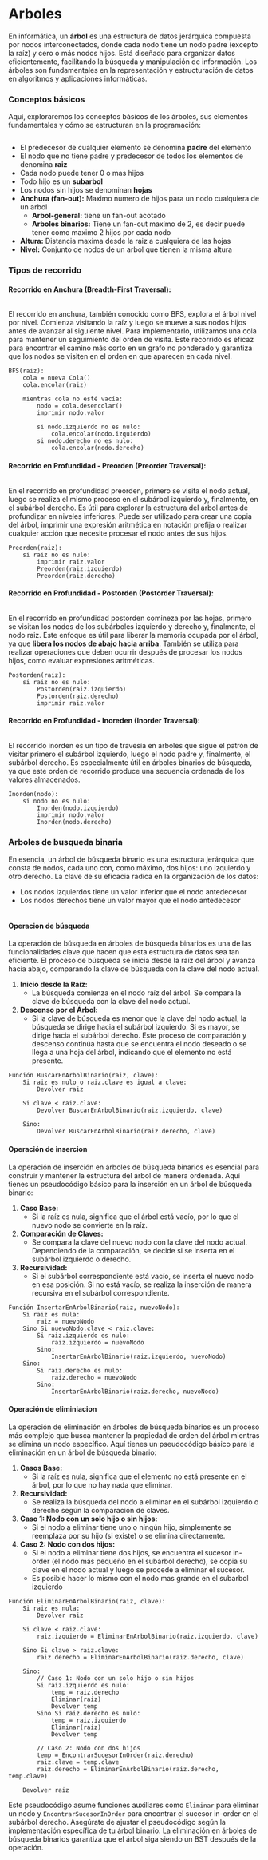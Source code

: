 # Arboles

En informática, un **árbol** es una estructura de datos jerárquica compuesta por nodos interconectados, donde cada nodo tiene un nodo padre (excepto la raíz) y cero o más nodos hijos. Está diseñado para organizar datos eficientemente, facilitando la búsqueda y manipulación de información. Los árboles son fundamentales en la representación y estructuración de datos en algoritmos y aplicaciones informáticas.

### Conceptos básicos

Aquí, exploraremos los conceptos básicos de los árboles, sus elementos fundamentales y cómo se estructuran en la programación:

<figure><img src="../../.gitbook/assets/image (11).png" alt=""><figcaption></figcaption></figure>

* El predecesor de cualquier elemento se denomina **padre** del elemento
* El  nodo que no tiene padre y predecesor de todos los elementos de denomina **raiz**
* Cada nodo puede tener 0 o mas hijos
* Todo hijo  es un **subarbol**
* Los nodos sin hijos se denominan **hojas**
* **Anchura (fan-out):** Maximo numero de hijos para un nodo cualquiera de un arbol
  * **Arbol-general:** tiene un fan-out acotado
  * **Arboles binarios:** Tiene un fan-out maximo de 2, es decir puede tener como maximo 2 hijos por cada nodo
* **Altura:** Distancia maxima desde la raiz a cualquiera de las hojas
* **Nivel:** Conjunto de nodos de un arbol que tienen la misma altura

### Tipos de recorrido

#### **Recorrido en Anchura (Breadth-First Traversal):**

<figure><img src="../../.gitbook/assets/image (12).png" alt=""><figcaption></figcaption></figure>

El recorrido en anchura, también conocido como BFS, explora el árbol nivel por nivel. Comienza visitando la raíz y luego se mueve a sus nodos hijos antes de avanzar al siguiente nivel. Para implementarlo, utilizamos una cola para mantener un seguimiento del orden de visita. Este recorrido es eficaz para encontrar el camino más corto en un grafo no ponderado y garantiza que los nodos se visiten en el orden en que aparecen en cada nivel.

```
BFS(raiz):
    cola = nueva Cola()
    cola.encolar(raiz)

    mientras cola no esté vacía:
        nodo = cola.desencolar()
        imprimir nodo.valor

        si nodo.izquierdo no es nulo:
            cola.encolar(nodo.izquierdo)
        si nodo.derecho no es nulo:
            cola.encolar(nodo.derecho)
```

#### **Recorrido en Profundidad - Preorden (Preorder Traversal):**

<figure><img src="../../.gitbook/assets/image (13).png" alt=""><figcaption></figcaption></figure>

En el recorrido en profundidad preorden, primero se visita el nodo actual, luego se realiza el mismo proceso en el subárbol izquierdo y, finalmente, en el subárbol derecho. Es útil para explorar la estructura del árbol antes de profundizar en niveles inferiores. Puede ser utilizado para crear una copia del árbol, imprimir una expresión aritmética en notación prefija o realizar cualquier acción que necesite procesar el nodo antes de sus hijos.

```
Preorden(raiz):
    si raiz no es nulo:
        imprimir raiz.valor
        Preorden(raiz.izquierdo)
        Preorden(raiz.derecho)
```

#### **Recorrido en Profundidad - Postorden (Postorder Traversal):**

<figure><img src="../../.gitbook/assets/image (14).png" alt=""><figcaption></figcaption></figure>

En el recorrido en profundidad postorden comineza por las hojas, primero se visitan los nodos de los subárboles izquierdo y derecho y, finalmente, el nodo raiz. Este enfoque es útil para liberar la memoria ocupada por el árbol, ya que **libera los nodos de abajo hacia arriba**. También se utiliza para realizar operaciones que deben ocurrir después de procesar los nodos hijos, como evaluar expresiones aritméticas.

```
Postorden(raiz):
    si raiz no es nulo:
        Postorden(raiz.izquierdo)
        Postorden(raiz.derecho)
        imprimir raiz.valor
```

#### **Recorrido en Profundidad - Inoreden (Inorder Traversal):**

<figure><img src="../../.gitbook/assets/image (15).png" alt=""><figcaption></figcaption></figure>

El recorrido inorden es un tipo de travesía en árboles que sigue el patrón de visitar primero el subárbol izquierdo, luego el nodo padre y, finalmente, el subárbol derecho. Es especialmente útil en árboles binarios de búsqueda, ya que este orden de recorrido produce una secuencia ordenada de los valores almacenados.

```
Inorden(nodo):
    si nodo no es nulo:
        Inorden(nodo.izquierdo)
        imprimir nodo.valor
        Inorden(nodo.derecho)
```

### Arboles de busqueda binaria

En esencia, un árbol de búsqueda binario es una estructura jerárquica que consta de nodos, cada uno con, como máximo, dos hijos: uno izquierdo y otro derecho. La clave de su eficacia radica en la organización de los datos:

* Los nodos izquierdos tiene un valor inferior que el nodo antedecesor
* Los nodos derechos tiene un valor mayor que el nodo antedecesor

<figure><img src="../../.gitbook/assets/image (19).png" alt=""><figcaption></figcaption></figure>

#### Operacion de búsqueda

La operación de búsqueda en árboles de búsqueda binarios es una de las funcionalidades clave que hacen que esta estructura de datos sea tan eficiente. El proceso de búsqueda se inicia desde la raíz del árbol y avanza hacia abajo, comparando la clave de búsqueda con la clave del nodo actual.

1. **Inicio desde la Raíz:**
   * La búsqueda comienza en el nodo raíz del árbol. Se compara la clave de búsqueda con la clave del nodo actual.
2. **Descenso por el Árbol:**
   * Si la clave de búsqueda es menor que la clave del nodo actual, la búsqueda se dirige hacia el subárbol izquierdo. Si es mayor, se dirige hacia el subárbol derecho. Este proceso de comparación y descenso continúa hasta que se encuentra el nodo deseado o se llega a una hoja del árbol, indicando que el elemento no está presente.

```
Función BuscarEnArbolBinario(raiz, clave):
    Si raiz es nulo o raiz.clave es igual a clave:
        Devolver raiz
    
    Si clave < raiz.clave:
        Devolver BuscarEnArbolBinario(raiz.izquierdo, clave)
    
    Sino:
        Devolver BuscarEnArbolBinario(raiz.derecho, clave)
```

#### Operación de insercion

La operación de inserción en árboles de búsqueda binarios es esencial para construir y mantener la estructura del árbol de manera ordenada. Aquí tienes un pseudocódigo básico para la inserción en un árbol de búsqueda binario:

1. **Caso Base:**
   * Si la raíz es nula, significa que el árbol está vacío, por lo que el nuevo nodo se convierte en la raíz.
2. **Comparación de Claves:**
   * Se compara la clave del nuevo nodo con la clave del nodo actual. Dependiendo de la comparación, se decide si se inserta en el subárbol izquierdo o derecho.
3. **Recursividad:**
   * Si el subárbol correspondiente está vacío, se inserta el nuevo nodo en esa posición. Si no está vacío, se realiza la inserción de manera recursiva en el subárbol correspondiente.

```
Función InsertarEnArbolBinario(raiz, nuevoNodo):
    Si raiz es nula:
        raiz = nuevoNodo
    Sino Si nuevoNodo.clave < raiz.clave:
        Si raiz.izquierdo es nulo:
            raiz.izquierdo = nuevoNodo
        Sino:
            InsertarEnArbolBinario(raiz.izquierdo, nuevoNodo)
    Sino:
        Si raiz.derecho es nulo:
            raiz.derecho = nuevoNodo
        Sino:
            InsertarEnArbolBinario(raiz.derecho, nuevoNodo)
```

#### Operación de eliminiacion

La operación de eliminación en árboles de búsqueda binarios es un proceso más complejo que busca mantener la propiedad de orden del árbol mientras se elimina un nodo específico. Aquí tienes un pseudocódigo básico para la eliminación en un árbol de búsqueda binario:

1. **Casos Base:**
   * Si la raíz es nula, significa que el elemento no está presente en el árbol, por lo que no hay nada que eliminar.
2. **Recursividad:**
   * Se realiza la búsqueda del nodo a eliminar en el subárbol izquierdo o derecho según la comparación de claves.
3. **Caso 1: Nodo con un solo hijo o sin hijos:**
   * Si el nodo a eliminar tiene uno o ningún hijo, simplemente se reemplaza por su hijo (si existe) o se elimina directamente.
4. **Caso 2: Nodo con dos hijos:**
   * Si el nodo a eliminar tiene dos hijos, se encuentra el sucesor in-order (el nodo más pequeño en el subárbol derecho), se copia su clave en el nodo actual y luego se procede a eliminar el sucesor.
   * Es posible hacer lo mismo con el nodo mas grande en el subarbol izquierdo

```
Función EliminarEnArbolBinario(raiz, clave):
    Si raiz es nula:
        Devolver raiz
    
    Si clave < raiz.clave:
        raiz.izquierdo = EliminarEnArbolBinario(raiz.izquierdo, clave)
    
    Sino Si clave > raiz.clave:
        raiz.derecho = EliminarEnArbolBinario(raiz.derecho, clave)
    
    Sino:
        // Caso 1: Nodo con un solo hijo o sin hijos
        Si raiz.izquierdo es nulo:
            temp = raiz.derecho
            Eliminar(raiz)
            Devolver temp
        Sino Si raiz.derecho es nulo:
            temp = raiz.izquierdo
            Eliminar(raiz)
            Devolver temp
       
        // Caso 2: Nodo con dos hijos
        temp = EncontrarSucesorInOrder(raiz.derecho)
        raiz.clave = temp.clave
        raiz.derecho = EliminarEnArbolBinario(raiz.derecho, temp.clave)

    Devolver raiz

```

Este pseudocódigo asume funciones auxiliares como `Eliminar` para eliminar un nodo y `EncontrarSucesorInOrder` para encontrar el sucesor in-order en el subárbol derecho. Asegúrate de ajustar el pseudocódigo según la implementación específica de tu árbol binario. La eliminación en árboles de búsqueda binarios garantiza que el árbol siga siendo un BST después de la operación.
